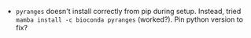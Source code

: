 - `pyranges` doesn't install correctly from pip during setup. Instead, tried `mamba install -c bioconda pyranges` (worked?). Pin python version to fix?